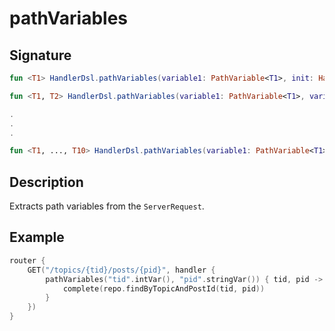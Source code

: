 # pathVariables

## Signature

```kotlin
fun <T1> HandlerDsl.pathVariables(variable1: PathVariable<T1>, init: HandlerDsl.(T1) -> Unit)

fun <T1, T2> HandlerDsl.pathVariables(variable1: PathVariable<T1>, variable2: PathVariable<T2>, init: HandlerDsl.(T1, T2) -> Unit)

.
.
.

fun <T1, ..., T10> HandlerDsl.pathVariables(variable1: PathVariable<T1>, ..., variable10: PathVariable<T10>, init: HandlerDsl.(T1, ..., T10) -> Unit)
```

## Description

Extracts path variables from the `ServerRequest`.

## Example

```kotlin
router {
    GET("/topics/{tid}/posts/{pid}", handler {
        pathVariables("tid".intVar(), "pid".stringVar()) { tid, pid ->
            complete(repo.findByTopicAndPostId(tid, pid))
        }
    })
}
```